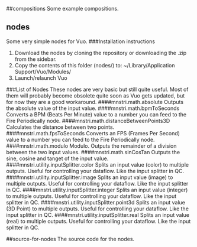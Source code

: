 ##compositions
Some example compositions.

## nodes
Some very simple nodes for Vuo.
###Installation instructions
<ol>
  <li>Download the nodes by cloning the repository or downloading the .zip from the sidebar.</li>
  <li>Copy the contents of this folder (nodes/) to: ~/Library/Application Support/Vuo/Modules/</li>
  <li>Launch/relaunch Vuo</li>
</ol>
###List of Nodes
These nodes are very basic but still quite useful. Most of them will probably become obsolete quite soon as Vuo gets updated, but for now they are a good workaround.
####mnstri.math.absolute
Outputs the absolute value of the input value.
####mnstri.math.bpmToSeconds
Converts a BPM (Beats Per Minute) value to a number you can feed to the Fire Periodically node.
####mnstri.math.distanceBetweenPoints3D
Calculates the distance between two points.
####mnstri.math.fpsToSeconds
Converts an FPS (Frames Per Second) value to a number you can feed to the Fire Periodically node.
####mnstri.math.modulo
Modulo. Outputs the remainder of a division between the two input values.
####mnstri.math.sinCosTan
Outputs the sine, cosine and tanget of the input value.
####mnstri.utility.inputSplitter.color
Splits an input value (color) to multiple outputs. Useful for controlling your dataflow. Like the input splitter in QC.
####mnstri.utility.inputSplitter.image
Splits an input value (image) to multiple outputs. Useful for controlling your dataflow. Like the input splitter in QC.
####mnstri.utility.inputSplitter.integer
Splits an input value (integer) to multiple outputs. Useful for controlling your dataflow. Like the input splitter in QC.
####mnstri.utility.inputSplitter.point3d
Splits an input value (3D Point) to multiple outputs. Useful for controlling your dataflow. Like the input splitter in QC.
####mnstri.utility.inputSplitter.real
Splits an input value (real) to multiple outputs. Useful for controlling your dataflow. Like the input splitter in QC.

##source-for-nodes
The source code for the nodes.
